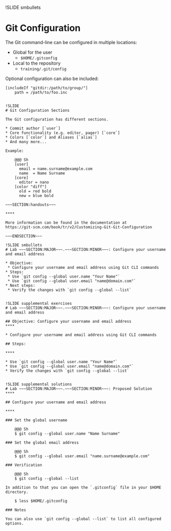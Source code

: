 !SLIDE smbullets
# Git Configuration

The Git command-line can be configured in multiple locations:

* Global for the user
  * `$HOME/.gitconfig`
* Local to the repository
  * `training/.git/config`

Optional configuration can also be included:

    [includeIf "gitdir:/path/to/group/"]
	    path = /path/to/foo.inc

~~~ENDSECTION~~~

!SLIDE
# Git Configuration Sections

The Git configuration has different sections.

* Commit author [`user`]
* Core functionality (e.g. editor, pager) [`core`]
* Colors [`color`] and Aliases [`alias`]
* And many more...

Example:

    @@@ Sh
    [user]
      email = name.surname@example.com
      name  = Name Surname
    [core]
      editor = nano
    [color "diff"]
      old = red bold
      new = blue bold

~~~SECTION:handouts~~~

****

More information can be found in the documentation at
https://git-scm.com/book/tr/v2/Customizing-Git-Git-Configuration

~~~ENDSECTION~~~

!SLIDE smbullets
# Lab ~~~SECTION:MAJOR~~~.~~~SECTION:MINOR~~~: Configure your username and email address

* Objective:
 * Configure your username and email address using Git CLI commands
* Steps:
 * Use `git config --global user.name "Your Name"`
 * Use `git config --global user.email "name@domain.com"`
* Next steps:
 * Verify the changes with `git config --global --list`


!SLIDE supplemental exercises
# Lab ~~~SECTION:MAJOR~~~.~~~SECTION:MINOR~~~: Configure your username and email address

## Objective: Configure your username and email address
****

* Configure your username and email address using Git CLI commands

## Steps:

****

* Use `git config --global user.name "Your Name"`
* Use `git config --global user.email "name@domain.com"`
* Verify the changes with `git config --global --list`


!SLIDE supplemental solutions
# Lab ~~~SECTION:MAJOR~~~.~~~SECTION:MINOR~~~: Proposed Solution
****

## Configure your username and email address

****

### Set the global username

    @@@ Sh
    $ git config --global user.name "Name Surname"

### Set the global email address

    @@@ Sh
    $ git config --global user.email "name.surname@example.com"

### Verification

    @@@ Sh
    $ git config --global --list

In addition to that you can open the `.gitconfig` file in your $HOME directory.

    $ less $HOME/.gitconfig

### Notes

You can also use `git config --global --list` to list all configured options.

